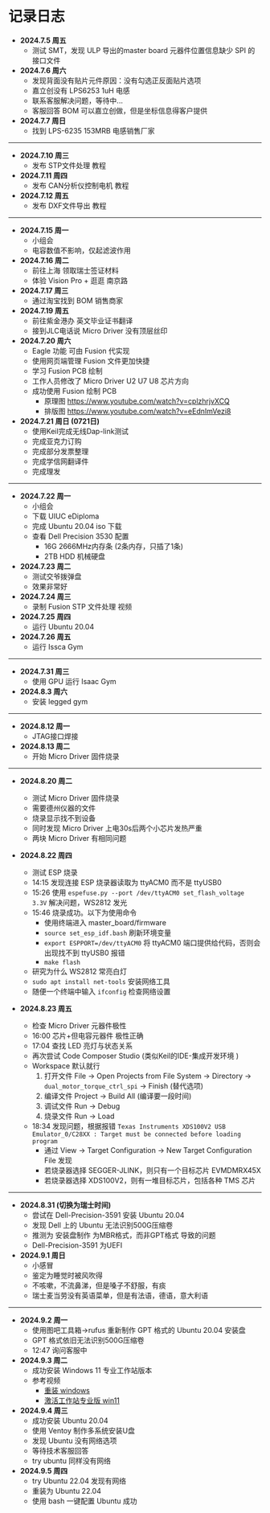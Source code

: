 # 记录日志

- **2024.7.5 周五**
  - 测试 SMT，发现 ULP 导出的master board 元器件位置信息缺少 SPI 的接口文件
- **2024.7.6 周六**
  - 发现背面没有贴片元件原因：没有勾选正反面贴片选项
  - 嘉立创没有 LPS6253 1uH 电感
  - 联系客服解决问题，等待中...
  - 客服回答 BOM 可以嘉立创做，但是坐标信息得客户提供
- **2024.7.7 周日**
  - 找到 LPS-6235 153MRB 电感销售厂家
---
- **2024.7.10 周三**
  - 发布 STP文件处理 教程
- **2024.7.11 周四**
  - 发布 CAN分析仪控制电机 教程
- **2024.7.12 周五**
  - 发布 DXF文件导出 教程
---
- **2024.7.15 周一**
  - 小组会
  - 电容数值不影响，仅起滤波作用
- **2024.7.16 周二**
  - 前往上海 领取瑞士签证材料
  - 体验 Vision Pro + 逛逛 南京路
- **2024.7.17 周三**
  - 通过淘宝找到 BOM 销售商家
- **2024.7.19 周五**
  - 前往紫金港办 英文毕业证书翻译
  - 接到JLC电话说 Micro Driver 没有顶层丝印
- **2024.7.20 周六**
  - Eagle 功能 可由 Fusion 代实现
  - 使用网页端管理 Fusion 文件更加快捷
  - 学习 Fusion PCB 绘制
  - 工作人员修改了 Micro Driver U2 U7 U8 芯片方向
  - 成功使用 Fusion 绘制 PCB
    - 原理图 https://www.youtube.com/watch?v=cplzhrjvXCQ
    - 排版图 https://www.youtube.com/watch?v=eEdnImVezi8
- **2024.7.21 周日 (0721日)**
  - 使用Keil完成无线Dap-link测试
  - 完成亚克力订购
  - 完成部分发票整理
  - 完成学信网翻译件
  - 完成理发
---
- **2024.7.22 周一**
  - 小组会
  - 下载 UIUC eDiploma
  - 完成 Ubuntu 20.04 iso 下载
  - 查看 Dell Precision 3530 配置
    - 16G 2666MHz内存条 (2条内存，只插了1条)
    - 2TB HDD 机械硬盘
- **2024.7.23 周二**
  - 测试交爷拨弹盘
  - 效果非常好
- **2024.7.24 周三**
  - 录制 Fusion STP 文件处理 视频
- **2024.7.25 周四**
  - 运行 Ubuntu 20.04
- **2024.7.26 周五**
  - 运行 Issca Gym

---

- **2024.7.31 周三**
  - 使用 GPU 运行 Isaac Gym
- **2024.8.3 周六**
  - 安装 legged gym

---

- **2024.8.12 周一**
  - JTAG接口焊接
- **2024.8.13 周二**
  - 开始 Micro Driver 固件烧录

---
- **2024.8.20 周二**
  - 测试 Micro Driver 固件烧录
  - 需要德州仪器的文件
  - 烧录显示找不到设备
  - 同时发现 Micro Driver 上电30s后两个小芯片发热严重
  - 两块 Micro Driver 有相同问题
- **2024.8.22 周四**
  - 测试 ESP 烧录
  - 14:15 发现连接 ESP 烧录器读取为 ttyACM0 而不是 ttyUSB0
  - 15:26 使用 `espefuse.py --port /dev/ttyACM0 set_flash_voltage 3.3V` 解决问题，WS2812 发光
  - 15:46 烧录成功。以下为使用命令
    - 使用终端进入 master_board/firmware
    - `source set_esp_idf.bash` 刷新环境变量
    - `export ESPPORT=/dev/ttyACM0` 将 ttyACM0 端口提供给代码，否则会出现找不到 ttyUSB0 报错
    - `make flash`
  - 研究为什么 WS2812 常亮白灯
  - `sudo apt install net-tools` 安装网络工具
  - 随便一个终端中输入 `ifconfig` 检查网络设置

- **2024.8.23 周五**
  - 检查 Micro Driver 元器件极性
  - 16:00 芯片+但电容元器件 极性正确
  - 17:04 查找 LED 亮灯与状态关系
  - 再次尝试 Code Composer Studio (类似Keil的IDE-集成开发环境 )
  -   Workspace 默认就行
      1. 打开文件 File -> Open Projects from File System -> Directory -> `dual_motor_torque_ctrl_spi` -> Finish (替代选项)
      2. 编译文件 Project -> Build All (编译要一段时间)
      3. 调试文件 Run -> Debug
      4. 烧录文件 Run -> Load
  - 18:34 发现问题，根据报错 `Texas Instruments XDS100V2 USB Emulator_0/C28XX : Target must be connected before loading program`
    - 通过 View -> Target Configuration -> New Target Configuration File 发现
    - 若烧录器选择 SEGGER-JLINK，则只有一个目标芯片 EVMDMRX45X
    - 若烧录器选择 XDS100V2，则有一堆目标芯片，包括各种 TMS 芯片
---
- **2024.8.31 (切换为瑞士时间)**
  - 尝试在 Dell-Precision-3591 安装 Ubuntu 20.04
  - 发现 Dell 上的 Ubuntu 无法识别500G压缩卷
  - 推测为 安装盘制作 为MBR格式，而非GPT格式 导致的问题
  - Dell-Precision-3591 为UEFI
- **2024.9.1 周日**
  - 小感冒
  - 鉴定为睡觉时被风吹得
  - 不咳嗽，不流鼻涕，但是嗓子不舒服，有痰
  - 瑞士麦当劳没有英语菜单，但是有法语，德语，意大利语
---
- **2024.9.2 周一**
  - 使用图吧工具箱->rufus 重新制作 GPT 格式的 Ubuntu 20.04 安装盘
  - GPT 格式依旧无法识别500G压缩卷
  - 12:47 询问客服中
- **2024.9.3 周二**
  - 成功安装 Windows 11 专业工作站版本
  - 参考视频 
    - [重装 windows](https://www.bilibili.com/video/BV16h4y1B7md/?vd_source=4c878cdda4a827e2590557bcbb57b3e5)
    - [激活工作站专业版 win11](https://www.bilibili.com/video/BV18H4y1w7GR/?spm_id_from=333.788.top_right_bar_window_default_collection.content.click&vd_source=4c878cdda4a827e2590557bcbb57b3e5)
- **2024.9.4 周三**
  - 成功安装 Ubuntu 20.04 
  - 使用 Ventoy 制作多系统安装U盘
  - 发现 Ubuntu 没有网络选项
  - 等待技术客服回答
  - try ubuntu 同样没有网络
- **2024.9.5 周四**
  - try Ubuntu 22.04 发现有网络
  - 重装为 Ubuntu 22.04
  - 使用 bash 一键配置 Ubuntu 成功